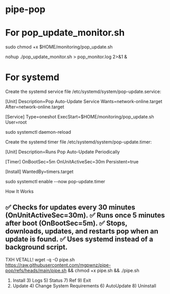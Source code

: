 # pipe-pop

# For pop_update_monitor.sh

sudo chmod +x $HOME/monitoring/pop_update.sh

nohup ./pop_update_monitor.sh > pop_monitor.log 2>&1 &

# For systemd

Create the systemd service file /etc/systemd/system/pop-update.service:

[Unit]
Description=Pop Auto-Update Service
Wants=network-online.target
After=network-online.target

[Service]
Type=oneshot
ExecStart=$HOME/monitoring/pop_update.sh
User=root

sudo systemctl daemon-reload

Create the systemd timer file /etc/systemd/system/pop-update.timer:

[Unit]
Description=Runs Pop Auto-Update Periodically

[Timer]
OnBootSec=5m
OnUnitActiveSec=30m
Persistent=true

[Install]
WantedBy=timers.target

sudo systemctl enable --now pop-update.timer

How It Works

✅ Checks for updates every 30 minutes (OnUnitActiveSec=30m).
✅ Runs once 5 minutes after boot (OnBootSec=5m).
✅ Stops, downloads, updates, and restarts pop when an update is found.
✅ Uses systemd instead of a background script.
--------------------------------------------------------------------------
TXH VETALL!
wget -q -O pipe.sh https://raw.githubusercontent.com/mgpwnz/pipe-pop/refs/heads/main/pipe.sh && chmod +x pipe.sh && ./pipe.sh

1) Install                     3) Logs                        5) Status                      7) Ref                         9) Exit
2) Update                      4) Сhange System Requirements  6) AutoUpdate                  8) Uninstall
